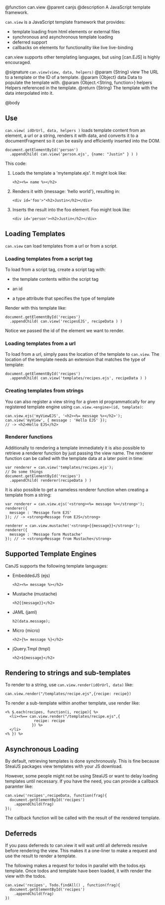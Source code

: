 @function can.view
@parent canjs
@description A JavaScript template framework.

`can.view` is a JavaScript template framework that provides:

 - template loading from html elements or external files
 - synchronous and asynchronous template loading
 - deferred support
 - callbacks on elements for functionality like live live-binding
 
can.view supports other templating languages, but using [can.EJS] is highly encouraged.

@signature `can.view(view, data, helpers)`
@param {String} view The URL to a template or the ID of a template.
@param {Object} data Data to populate the template with.
@param {Object.<String, function>} helpers Helpers referenced in the template.
@return {String} The template with the data interpolated into it.

@body
## Use

`can.view( idOrUrl, data, helpers )` loads template content from an element, a url or a string, renders
it with data, and converts it to a documentFragment so it can be easily and 
efficiently inserted into the DOM.

    document.getElementById('person')
      .appendChild( can.view('person.ejs', {name: "Justin" } ) )

This code:

    
 1. Loads the template a 'mytemplate.ejs'. It might look like:
    <pre><code>&lt;h2>&lt;%= name %>&lt;/h2></pre></code>

 2. Renders it with {message: 'hello world'}, resulting in:
    <pre><code>&lt;div id='foo'>"&lt;h2>Justin&lt;/h2>&lt;/div></pre></code>

 3. Inserts the result into the foo element. Foo might look like:
    <pre><code>&lt;div id='person'>&lt;h2>Justin&lt;/h2>&lt;/div></pre></code>

## Loading Templates

`can.view` can load templates from a url or from a script.

### Loading templates from a script tag

To load from a script tag, create a script tag with:

 - the template contents within the script tag
 - an id
 - a type attribute that specifies the type of template

    <script type='text/ejs' id='recipesEJS'>
    <% for(var i=0; i < recipes.length; i++){ %>
      <li><%=recipes[i].name %></li>
    <%} %>
    </script>

Render with this template like:

    document.getElementById('recipes')
      .appendChild( can.view('recipesEJS', recipeData ) )

Notice we passed the id of the element we want to render.

### Loading templates from a url

To load from a url, simply pass the location of the template
to `can.view`.  The location of the template needs an extension that
matches the type of template:

    document.getElementById('recipes')
      .appendChild( can.view('templates/recipes.ejs', recipeData ) )

### Creating templates from strings

You can also register a view string for a given id programmatically for any registered template engine using
`can.view.<engine>(id, template)`:

    can.view.ejs('myViewEJS', '<h2><%= message %></h2>');
    can.view('myView', { message : 'Hello EJS' });
    // -> <h2>Hello EJS</h2>

### Renderer functions

Additionally to rendering a template immediately it is also possible to retrieve a renderer function by just passing
the view name. The renderer function can be called with the template data at a later point in time:

    var renderer = can.view('templates/recipes.ejs');
    // Do some things
    document.getElementById('recipes')
      .appendChild( renderer(recipeData ) )

It is also possible to get a nameless renderer function when creating a template from a string:

    var renderer = can.view.ejs('<strong><%= message %></strong>');
    renderer({
      message : 'Message form EJS'
    }); // -> <strong>Message from EJS</strong>

    renderer = can.view.mustache('<strong>{{message}}</strong>');
    renderer({
      message : 'Message form Mustache'
    }); // -> <strong>Message from Mustache</strong>

## Supported Template Engines

CanJS supports the following template languages:

- EmbeddedJS (ejs)
  <pre><code>&lt;h2>&lt;%= message %>&lt;/h2></code></pre>

- Mustache (mustache)
  <pre><code>&lt;h2{{message}}&lt/h2></code></pre>
  
- JAML (jaml)
  <pre><code>h2(data.message);</code></pre>
  
- Micro (micro)
  <pre><code>&lt;h2>{%= message %}&lt;/h2></code></pre>
  
- jQuery.Tmpl (tmpl)
  <pre><code>&lt;h2>${message}&lt;/h2></code></pre>

## Rendering to strings and sub-templates

To render to a string, use `can.view.render(idOrUrl, data)` like:

    can.view.render("/templates/recipe.ejs",{recipe: recipe})

To render a sub-template within another template, use render like:

    <% $.each(recipes, function(i, recipe){ %>
      <li><%== can.view.render("/templates/recipe.ejs",{
                 recipe: recipe
                }) %>
      </li>
    <% }) %>

## Asynchronous Loading

By default, retrieving templates is done synchronously. This 
is fine because StealJS packages view templates with your 
JS download.

However, some people might not be using StealJS or want to 
delay loading templates until necessary. If you have the need, 
you can provide a callback paramter like:

    can.view('recipes',recipeData, function(frag){
      document.getElementById('recipes')
        .appendChild(frag)
    });

The callback function will be called with the result of 
the rendered template.

## Deferreds 

If you pass deferreds to can.view it 
will wait until all deferreds resolve before rendering 
the view. This makes it a one-liner to make a request and use the 
result to render a template.

The following makes a request for todos in parallel with the 
todos.ejs template. Once todos and template have been loaded, 
it with render the view with the todos.

    can.view('recipes', Todo.findAll() , function(frag){
      document.getElementById('recipes')
        .appendChild(frag)
    })
